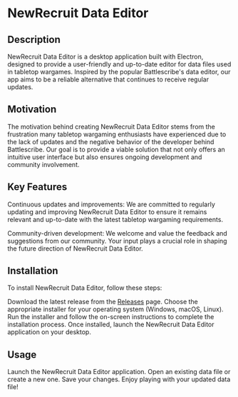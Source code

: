 # NewRecruit Data Editor
## Description
NewRecruit Data Editor is a desktop application built with Electron, designed to provide a user-friendly and up-to-date editor for data files used in tabletop wargames. Inspired by the popular Battlescribe's data editor, our app aims to be a reliable alternative that continues to receive regular updates.

## Motivation
The motivation behind creating NewRecruit Data Editor stems from the frustration many tabletop wargaming enthusiasts have experienced due to the lack of updates and the negative behavior of the developer behind Battlescribe. Our goal is to provide a viable solution that not only offers an intuitive user interface but also ensures ongoing development and community involvement.

## Key Features
Continuous updates and improvements: We are committed to regularly updating and improving NewRecruit Data Editor to ensure it remains relevant and up-to-date with the latest tabletop wargaming requirements.

Community-driven development: We welcome and value the feedback and suggestions from our community. Your input plays a crucial role in shaping the future direction of NewRecruit Data Editor.

## Installation
To install NewRecruit Data Editor, follow these steps:

Download the latest release from the [Releases](https://github.com/giloushaker/nr-editor/releases)
 page.
Choose the appropriate installer for your operating system (Windows, macOS, Linux).
Run the installer and follow the on-screen instructions to complete the installation process.
Once installed, launch the NewRecruit Data Editor application on your desktop.

## Usage
Launch the NewRecruit Data Editor application.
Open an existing data file or create a new one.
Save your changes.
Enjoy playing with your updated data file!
